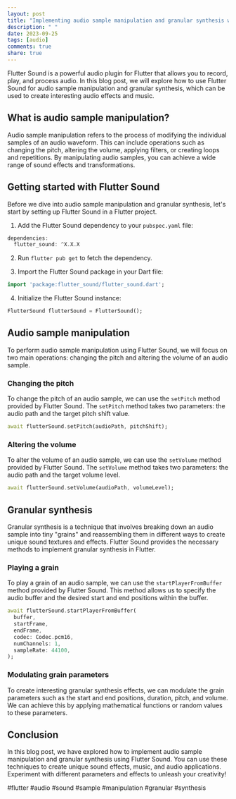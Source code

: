 ```yaml
---
layout: post
title: "Implementing audio sample manipulation and granular synthesis with Flutter Sound"
description: " "
date: 2023-09-25
tags: [audio]
comments: true
share: true
---
```


Flutter Sound is a powerful audio plugin for Flutter that allows you to record, play, and process audio. In this blog post, we will explore how to use Flutter Sound for audio sample manipulation and granular synthesis, which can be used to create interesting audio effects and music.

## What is audio sample manipulation?

Audio sample manipulation refers to the process of modifying the individual samples of an audio waveform. This can include operations such as changing the pitch, altering the volume, applying filters, or creating loops and repetitions. By manipulating audio samples, you can achieve a wide range of sound effects and transformations.

## Getting started with Flutter Sound

Before we dive into audio sample manipulation and granular synthesis, let's start by setting up Flutter Sound in a Flutter project.

1. Add the Flutter Sound dependency to your `pubspec.yaml` file:

```dart
dependencies:
  flutter_sound: ^X.X.X
```

2. Run `flutter pub get` to fetch the dependency.

3. Import the Flutter Sound package in your Dart file:

```dart
import 'package:flutter_sound/flutter_sound.dart';
```

4. Initialize the Flutter Sound instance:

```dart
FlutterSound flutterSound = FlutterSound();
```

## Audio sample manipulation

To perform audio sample manipulation using Flutter Sound, we will focus on two main operations: changing the pitch and altering the volume of an audio sample.

### Changing the pitch

To change the pitch of an audio sample, we can use the `setPitch` method provided by Flutter Sound. The `setPitch` method takes two parameters: the audio path and the target pitch shift value.

```dart
await flutterSound.setPitch(audioPath, pitchShift);
```

### Altering the volume

To alter the volume of an audio sample, we can use the `setVolume` method provided by Flutter Sound. The `setVolume` method takes two parameters: the audio path and the target volume level.

```dart
await flutterSound.setVolume(audioPath, volumeLevel);
```

## Granular synthesis

Granular synthesis is a technique that involves breaking down an audio sample into tiny "grains" and reassembling them in different ways to create unique sound textures and effects. Flutter Sound provides the necessary methods to implement granular synthesis in Flutter.

### Playing a grain

To play a grain of an audio sample, we can use the `startPlayerFromBuffer` method provided by Flutter Sound. This method allows us to specify the audio buffer and the desired start and end positions within the buffer.

```dart
await flutterSound.startPlayerFromBuffer(
  buffer,
  startFrame,
  endFrame,
  codec: Codec.pcm16,
  numChannels: 1,
  sampleRate: 44100,
);
```

### Modulating grain parameters

To create interesting granular synthesis effects, we can modulate the grain parameters such as the start and end positions, duration, pitch, and volume. We can achieve this by applying mathematical functions or random values to these parameters.

## Conclusion

In this blog post, we have explored how to implement audio sample manipulation and granular synthesis using Flutter Sound. You can use these techniques to create unique sound effects, music, and audio applications. Experiment with different parameters and effects to unleash your creativity!

#flutter #audio #sound #sample #manipulation #granular #synthesis